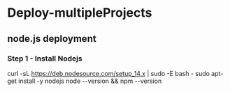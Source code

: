 # Deploy-multipleProjects
## node.js deployment
### Step 1 - Install Nodejs
curl -sL https://deb.nodesource.com/setup_14.x | sudo -E bash -
sudo apt-get install -y nodejs
node --version && npm --version
